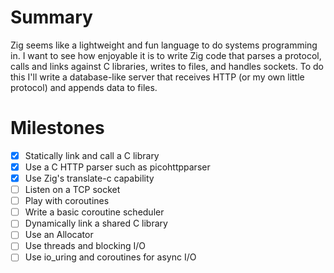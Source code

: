 # Summary

Zig seems like a lightweight and fun language to do systems programming in. I
want to see how enjoyable it is to write Zig code that parses a protocol, calls
and links against C libraries, writes to files, and handles sockets. To do this
I'll write a database-like server that receives HTTP (or my own little
protocol) and appends data to files.

# Milestones

- [x] Statically link and call a C library
- [x] Use a C HTTP parser such as picohttpparser
- [x] Use Zig's translate-c capability
- [ ] Listen on a TCP socket
- [ ] Play with coroutines
- [ ] Write a basic coroutine scheduler
- [ ] Dynamically link a shared C library
- [ ] Use an Allocator
- [ ] Use threads and blocking I/O
- [ ] Use io_uring and coroutines for async I/O
